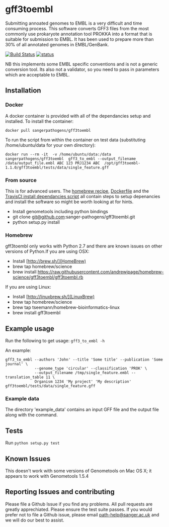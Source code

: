 # gff3toembl
Submitting annoated genomes to EMBL is a very difficult and time consuming process. This software converts GFF3 files from the most commonly use prokaryote annotation tool PROKKA into a format that is suitable for submission to EMBL. It has been used to prepare more than 30% of all annotated genomes in EMBL/GenBank.

[![Build Status](https://travis-ci.org/sanger-pathogens/gff3toembl.svg?branch=master)](https://travis-ci.org/sanger-pathogens/gff3toembl)
[![status](http://joss.theoj.org/papers/9253390f38f4ce6b71674f433fa72afe/status.svg)](http://joss.theoj.org/papers/9253390f38f4ce6b71674f433fa72afe)

NB this implements some EMBL specific conventions and is not a generic conversion tool. Its also not a validator, so you need to pass in parameters which are acceptable to EMBL.

## Installation

### Docker
A docker container is provided with all of the dependancies setup and installed. To install the container:

`docker pull sangerpathogens/gff3toembl`

To run the script from within the container on test data (substituting /home/ubuntu/data for your own directory):

`docker run --rm -it  -v /home/ubuntu/data:/data sangerpathogens/gff3toembl  gff3_to_embl --output_filename /data/output_file.embl ABC 123 PRJ1234 ABC  /opt/gff3toembl-1.1.0/gff3toembl/tests/data/single_feature.gff`

### From source
This is for advanced users. The [homebrew recipe](https://raw.githubusercontent.com/andrewjpage/homebrew-science/gff3toembl/gff3toembl.rb), [Dockerfile](Dockerfile) and the [TravisCI install dependancies script](install_dependencies.sh) all contain steps to setup depenancies and install the software so might be worth looking at for hints.

- Install genometools including python bindings
- git clone git@github.com:sanger-pathogens/gff3toembl.git
- python setup.py install

### Homebrew
gff3toembl only works with Python 2.7 and there are known issues on other versions of Python.If you are using OSX:

- Install [http://brew.sh/](HomeBrew)
- brew tap homebrew/science
- brew install https://raw.githubusercontent.com/andrewjpage/homebrew-science/gff3toembl/gff3toembl.rb

If you are using Linux:

- Install [http://linuxbrew.sh/](LinuxBrew)
- brew tap homebrew/science
- brew tap tseemann/homebrew-bioinformatics-linux
- brew install gff3toembl

## Example usage
Run the following to get usage:
`gff3_to_embl -h`

An example:
```
gff3_to_embl --authors 'John' --title 'Some title' --publication 'Some journal' \
             --genome_type 'circular' --classification 'PROK' \
             --output_filename /tmp/single_feature.embl --translation_table 11 \
             Organism 1234 'My project' 'My description' gff3toembl/tests/data/single_feature.gff
```

### Example data
The directory 'example_data' contains an input GFF file and the output file along with the command.

## Tests
Run `python setup.py test`

## Known Issues
This doesn't work with some versions of Genometools on Mac OS X; it appears to work with Genometools 1.5.4

## Reporting Issues and contributing
Please file a Github Issue if you find any problems. All pull requests are greatly apprechiated. Please ensure the test suite passes.  If you would prefer not to file a Github issue, please email path-help@sanger.ac.uk and we will do our best to assist.


